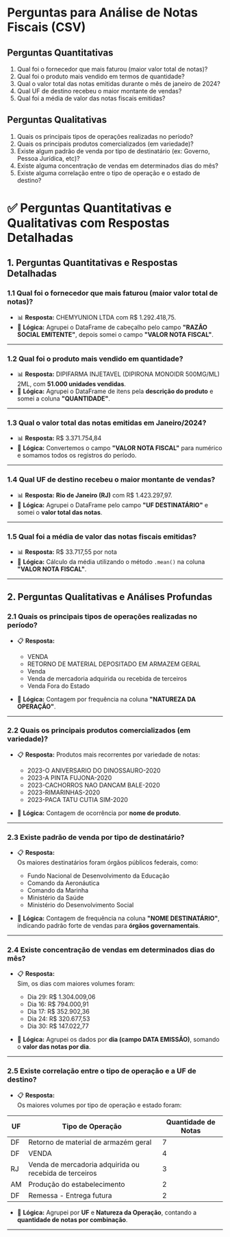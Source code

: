 # Perguntas para Análise de Notas Fiscais (CSV)

## Perguntas Quantitativas

1. Qual foi o fornecedor que mais faturou (maior valor total de notas)?
2. Qual foi o produto mais vendido em termos de quantidade?
3. Qual o valor total das notas emitidas durante o mês de janeiro de 2024?
4. Qual UF de destino recebeu o maior montante de vendas?
5. Qual foi a média de valor das notas fiscais emitidas?

## Perguntas Qualitativas

1. Quais os principais tipos de operações realizadas no período?
2. Quais os principais produtos comercializados (em variedade)?
3. Existe algum padrão de venda por tipo de destinatário (ex: Governo, Pessoa Jurídica, etc)?
4. Existe alguma concentração de vendas em determinados dias do mês?
5. Existe alguma correlação entre o tipo de operação e o estado de destino?

# ✅ Perguntas Quantitativas e Qualitativas com Respostas Detalhadas

## 1. Perguntas Quantitativas e Respostas Detalhadas

### 1.1 Qual foi o fornecedor que mais faturou (maior valor total de notas)?

- 📊 **Resposta:** CHEMYUNION LTDA com R$ 1.292.418,75.  
- 🔎 **Lógica:** Agrupei o DataFrame de cabeçalho pelo campo **"RAZÃO SOCIAL EMITENTE"**, depois somei o campo **"VALOR NOTA FISCAL"**.

---

### 1.2 Qual foi o produto mais vendido em quantidade?

- 📊 **Resposta:** DIPIFARMA INJETAVEL (DIPIRONA MONOIDR 500MG/ML) 2ML, com **51.000 unidades vendidas**.  
- 🔎 **Lógica:** Agrupei o DataFrame de itens pela **descrição do produto** e somei a coluna **"QUANTIDADE"**.

---

### 1.3 Qual o valor total das notas emitidas em Janeiro/2024?

- 📊 **Resposta:** R$ 3.371.754,84  
- 🔎 **Lógica:** Convertemos o campo **"VALOR NOTA FISCAL"** para numérico e somamos todos os registros do período.

---

### 1.4 Qual UF de destino recebeu o maior montante de vendas?

- 📊 **Resposta:** **Rio de Janeiro (RJ)** com R$ 1.423.297,97.  
- 🔎 **Lógica:** Agrupei o DataFrame pelo campo **"UF DESTINATÁRIO"** e somei o **valor total das notas**.

---

### 1.5 Qual foi a média de valor das notas fiscais emitidas?

- 📊 **Resposta:** R$ 33.717,55 por nota  
- 🔎 **Lógica:** Cálculo da média utilizando o método `.mean()` na coluna **"VALOR NOTA FISCAL"**.

---

## 2. Perguntas Qualitativas e Análises Profundas

### 2.1 Quais os principais tipos de operações realizadas no período?

- 📋 **Resposta:**
  - VENDA
  - RETORNO DE MATERIAL DEPOSITADO EM ARMAZEM GERAL
  - Venda
  - Venda de mercadoria adquirida ou recebida de terceiros
  - Venda Fora do Estado  

- 🔎 **Lógica:** Contagem por frequência na coluna **"NATUREZA DA OPERAÇÃO"**.

---

### 2.2 Quais os principais produtos comercializados (em variedade)?

- 📋 **Resposta:** Produtos mais recorrentes por variedade de notas:
  - 2023-O ANIVERSARIO DO DINOSSAURO-2020
  - 2023-A PINTA FUJONA-2020
  - 2023-CACHORROS NAO DANCAM BALE-2020
  - 2023-RIMARINHAS-2020
  - 2023-PACA TATU CUTIA SIM-2020  

- 🔎 **Lógica:** Contagem de ocorrência por **nome de produto**.

---

### 2.3 Existe padrão de venda por tipo de destinatário?

- 📋 **Resposta:**  
  Os maiores destinatários foram órgãos públicos federais, como:
  - Fundo Nacional de Desenvolvimento da Educação
  - Comando da Aeronáutica
  - Comando da Marinha
  - Ministério da Saúde
  - Ministério do Desenvolvimento Social  

- 🔎 **Lógica:** Contagem de frequência na coluna **"NOME DESTINATÁRIO"**, indicando padrão forte de vendas para **órgãos governamentais**.

---

### 2.4 Existe concentração de vendas em determinados dias do mês?

- 📋 **Resposta:**  
  Sim, os dias com maiores volumes foram:
  - Dia 29: R$ 1.304.009,06
  - Dia 16: R$ 794.000,91
  - Dia 17: R$ 352.902,36
  - Dia 24: R$ 320.677,53
  - Dia 30: R$ 147.022,77  

- 🔎 **Lógica:** Agrupei os dados por **dia (campo DATA EMISSÃO)**, somando o **valor das notas por dia**.

---

### 2.5 Existe correlação entre o tipo de operação e a UF de destino?

- 📋 **Resposta:**  
  Os maiores volumes por tipo de operação e estado foram:

| UF | Tipo de Operação | Quantidade de Notas |
|---|---|---|
| DF | Retorno de material de armazém geral | 7 |
| DF | VENDA | 4 |
| RJ | Venda de mercadoria adquirida ou recebida de terceiros | 3 |
| AM | Produção do estabelecimento | 2 |
| DF | Remessa - Entrega futura | 2 |

- 🔎 **Lógica:** Agrupei por **UF** e **Natureza da Operação**, contando a **quantidade de notas por combinação**.

---
